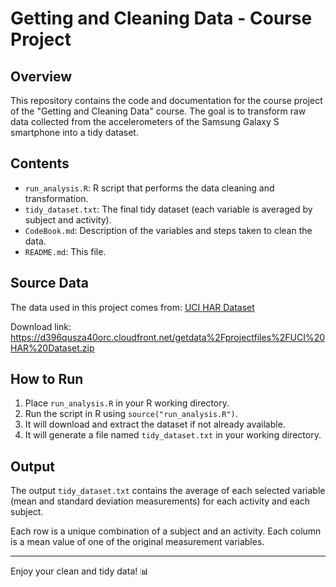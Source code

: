 # Getting and Cleaning Data - Course Project

## Overview

This repository contains the code and documentation for the course project of the "Getting and Cleaning Data" course. The goal is to transform raw data collected from the accelerometers of the Samsung Galaxy S smartphone into a tidy dataset.

## Contents

- `run_analysis.R`: R script that performs the data cleaning and transformation.
- `tidy_dataset.txt`: The final tidy dataset (each variable is averaged by subject and activity).
- `CodeBook.md`: Description of the variables and steps taken to clean the data.
- `README.md`: This file.

## Source Data

The data used in this project comes from:
[UCI HAR Dataset](http://archive.ics.uci.edu/ml/datasets/Human+Activity+Recognition+Using+Smartphones)

Download link:  
https://d396qusza40orc.cloudfront.net/getdata%2Fprojectfiles%2FUCI%20HAR%20Dataset.zip

## How to Run

1. Place `run_analysis.R` in your R working directory.
2. Run the script in R using `source("run_analysis.R")`.
3. It will download and extract the dataset if not already available.
4. It will generate a file named `tidy_dataset.txt` in your working directory.

## Output

The output `tidy_dataset.txt` contains the average of each selected variable (mean and standard deviation measurements) for each activity and each subject.

Each row is a unique combination of a subject and an activity. Each column is a mean value of one of the original measurement variables.

---

Enjoy your clean and tidy data! 📊


